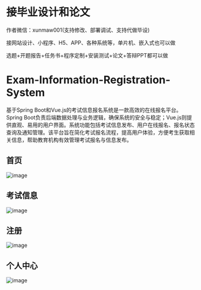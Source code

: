 # 接毕业设计和论文
作者微信：xunmaw001(支持修改、部署调试、支持代做毕设)

接网站设计、小程序、H5、APP、各种系统等，单片机、嵌入式也可以做

选题+开题报告+任务书+程序定制+安装测试+论文+答辩PPT都可以做
# Exam-Information-Registration-System
基于Spring Boot和Vue.js的考试信息报名系统是一款高效的在线报名平台。Spring Boot负责后端数据处理与业务逻辑，确保系统的安全与稳定；Vue.js则提供直观、易用的用户界面。系统功能包括考试信息发布、用户在线报名、报名状态查询及通知管理。该平台旨在简化考试报名流程，提高用户体验，方便考生获取相关信息，帮助教育机构有效管理考试报名与信息发布。
## 首页

![image](https://github.com/user-attachments/assets/0f1edb6d-7559-42dc-9972-4d72d63e0fca)
## 考试信息

![image](https://github.com/user-attachments/assets/3edbf8d5-7ee1-4ef1-99d1-b9701d00c2b7)
## 注册

![image](https://github.com/user-attachments/assets/671ddb0b-5817-4bc2-85b9-ee0ee56d01ec)
## 个人中心

![image](https://github.com/user-attachments/assets/f931e370-bd39-49b9-9715-d5ea3ac9db1e)
